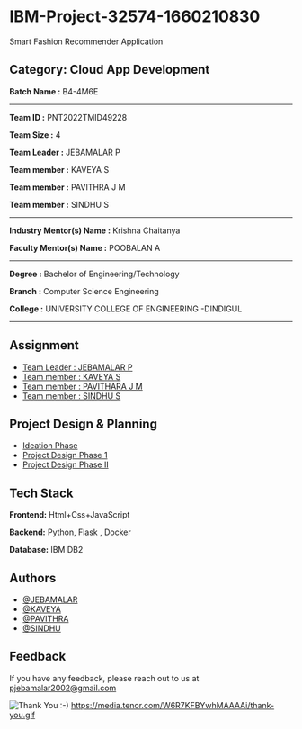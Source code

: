 # IBM-Project-32574-1660210830

Smart Fashion Recommender Application

## Category: Cloud App Development


**Batch Name :** B4-4M6E

---

**Team ID :** PNT2022TMID49228

**Team Size :** 4

**Team Leader :** JEBAMALAR P

**Team member :** KAVEYA S

**Team member :** PAVITHRA J M

**Team member :** SINDHU S

---
**Industry Mentor(s) Name :** Krishna Chaitanya

**Faculty Mentor(s) Name :** POOBALAN A

---

**Degree	:**	
Bachelor of Engineering/Technology

**Branch	:**	
Computer Science Engineering

**College	:**	
UNIVERSITY  COLLEGE OF ENGINEERING -DINDIGUL

---





## Assignment  

 - [Team Leader : JEBAMALAR P](https://github.com/IBM-EPBL/IBM-Project-32574-1660210830/tree/main/Assignment%201(Jebamalar%20P))
 - [Team member : KAVEYA S](https://github.com/IBM-EPBL/IBM-Project-32574-1660210830/tree/main/Assignment%201(Kaveya%20S))
 - [Team member : PAVITHARA J M](https://github.com/IBM-EPBL/IBM-Project-32574-1660210830/tree/main/Assignment%201(Pavithra%20JM))
 - [Team member : SINDHU S](https://github.com/IBM-EPBL/IBM-Project-32574-1660210830/tree/main/Asignment%201(Sindhu%20S))


## Project Design & Planning
- [Ideation Phase](https://github.com/IBM-EPBL/IBM-Project-32574-1660210830/tree/main/Ideation%20Phase)
- [Project Design Phase 1](https://github.com/IBM-EPBL/IBM-Project-32574-1660210830/tree/main/project%20design)
- [Project Design Phase II](https://github.com/IBM-EPBL/IBM-Project-32574-1660210830/tree/main/Project%20Design%20Phase%20-II)


## Tech Stack

**Frontend:** Html+Css+JavaScript

**Backend:** Python, Flask , Docker

**Database:** IBM DB2




## Authors

- [@JEBAMALAR](https://github.com/P-Jebamalar)
- [@KAVEYA](https://github.com/Kaveya-s)
- [@PAVITHRA](https://github.com/Pavithra-star-cloud)
- [@SINDHU](https://github.com/sindhu416)


## Feedback

If you have any feedback, please reach out to us at pjebamalar2002@gmail.com




![Thank You :-)](https://i0.wp.com/paulaspoint.com/wp-content/uploads/2018/04/thank-you.jpg?fit=275%2C183)
https://media.tenor.com/W6R7KFBYwhMAAAAi/thank-you.gif
